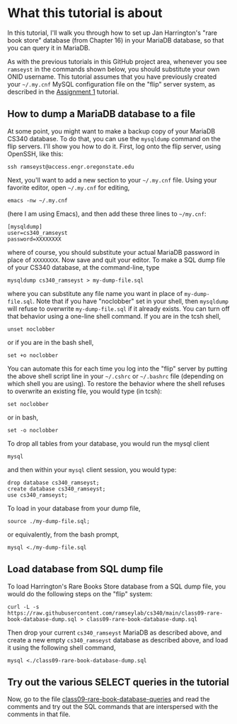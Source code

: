 # What this tutorial is about

In this tutorial, I'll walk you through how to set up Jan Harrington's 
"rare book store" database (from Chapter 16) in your MariaDB database, 
so that you can query it in MariaDB.

As with the previous tutorials in this GitHub project area, whenever you see
`ramseyst` in the commands shown below, you should substitute your own ONID
username. This tutorial assumes that you have previously created your
`~/.my.cnf` MySQL configuration file on the "flip" server system, as described
in the
[Assignment&nbsp;1](https://github.com/ramseylab/cs340/blob/main/assignment1.md)
tutorial.

## How to dump a MariaDB database to a file

At some point, you might want to make a backup copy of your MariaDB CS340
database.  To do that, you can use the `mysqldump` command on the flip servers.
I'll show you how to do it. First, log onto the flip server, using OpenSSH, like
this:

```
ssh ramseyst@access.engr.oregonstate.edu
```
Next, you'll want to add a new section to your `~/.my.cnf` file.
Using your favorite editor, open `~/.my.cnf` for editing,
```
emacs -nw ~/.my.cnf
```
(here I am using Emacs), and then add these three lines to `~/my.cnf`:
```
[mysqldump]
user=cs340_ramseyst
password=XXXXXXXX
```
where of course, you should substitute your actual MariaDB password
in place of `XXXXXXXX`. Now save and quit your editor. To make a SQL
dump file of your CS340 database, at the command-line, type
```
mysqldump cs340_ramseyst > my-dump-file.sql
```
where you can substitute any file name you want in place of
`my-dump-file.sql`. Note that if you have "noclobber" set in
your shell, then `mysqldump` will refuse to overwrite `my-dump-file.sql`
if it already exists. You can turn off that behavior using a 
one-line shell command. If you are in the tcsh shell,
```
unset noclobber
```
or if you are in the bash shell,
```
set +o noclobber
```
You can automate this for each time you log into the "flip" server by
putting the above shell script line in your `~/.cshrc` or `~/.bashrc` file
(depending on which shell you are using). To restore the behavior
where the shell refuses to overwrite an existing file, you would type
(in tcsh):
```
set noclobber
```
or in bash,
```
set -o noclobber
```
To drop all tables from your database, you would run the
mysql client
```
mysql
```
and then within your `mysql` client session, you would type:
```
drop database cs340_ramseyst;
create database cs340_ramseyst;
use cs340_ramseyst;
```
To load in your database from your dump file,
```
source ./my-dump-file.sql;
```
or equivalently, from the bash prompt,
```
mysql <./my-dump-file.sql
```

## Load database from SQL dump file

To load Harrington's Rare Books Store database from a SQL dump file, you would do the
following steps on the "flip" system:
```
curl -L -s https://raw.githubusercontent.com/ramseylab/cs340/main/class09-rare-book-database-dump.sql > class09-rare-book-database-dump.sql
```
Then drop your current `cs340_ramseyst` MariaDB as described above, and create a new
empty `cs340_ramseyst` database as described above, and load it using the following
shell command,
```
mysql <./class09-rare-book-database-dump.sql
```

## Try out the various SELECT queries in the tutorial

Now, go to the file [class09-rare-book-database-queries](https://github.com/ramseylab/cs340/blob/main/class09-rare-book-database-queries.sql)
and read the comments and try out the SQL commands that are interspersed with the comments in that file.


